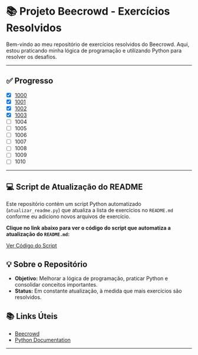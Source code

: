# 📚 Projeto Beecrowd - Exercícios Resolvidos

Bem-vindo ao meu repositório de exercícios resolvidos do Beecrowd. Aqui, estou praticando minha lógica de programação e utilizando Python para resolver os desafios.

---

## ✅ Progresso

<!-- inicio-progresso -->
- [x] [1000](python/1000.py)
- [x] [1001](python/1001.py)
- [x] [1002](python/1002.py)
- [x] [1003](python/1003.py)
- [ ] 1004
- [ ] 1005
- [ ] 1006
- [ ] 1007
- [ ] 1008
- [ ] 1009
- [ ] 1010
<!-- fim-progresso -->

---

## 💻 Script de Atualização do README

Este repositório contém um script Python automatizado (`atualizar_readme.py`) que atualiza a lista de exercícios no `README.md` conforme eu adiciono novos arquivos de exercício.

**Clique no link abaixo para ver o código do script que automatiza a atualização do `README.md`:**

[Ver Código do Script](./atualizar_readme.py)

## 💡 Sobre o Repositório

- **Objetivo:** Melhorar a lógica de programação, praticar Python e consolidar conceitos importantes.
- **Status:** Em constante atualização, à medida que mais exercícios são resolvidos.


## 📚 Links Úteis

- [Beecrowd](https://www.beecrowd.com.br/)
- [Python Documentation](https://docs.python.org/3/)

---
